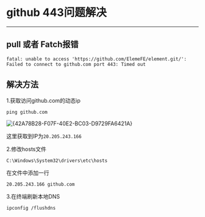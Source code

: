 # github 443问题解决

***

## pull 或者 Fatch报错

```
fatal: unable to access 'https://github.com/ElemeFE/element.git/': Failed to connect to github.com port 443: Timed out
```

## 解决方法

1.获取访问github.com的动态ip

```shell
ping github.com
```

![{42A78B28-F07F-40E2-BC03-D9729FA6421A}](C:\Users\王陈宇科\AppData\Local\Packages\MicrosoftWindows.Client.CBS_cw5n1h2txyewy\TempState\ScreenClip\{42A78B28-F07F-40E2-BC03-D9729FA6421A}.png)

这里获取到IP为`20.205.243.166`

2.修改hosts文件

```
C:\Windows\System32\drivers\etc\hosts
```

在文件中添加一行

```
20.205.243.166 github.com
```

3.在终端刷新本地DNS

```
ipconfig /flushdns
```


